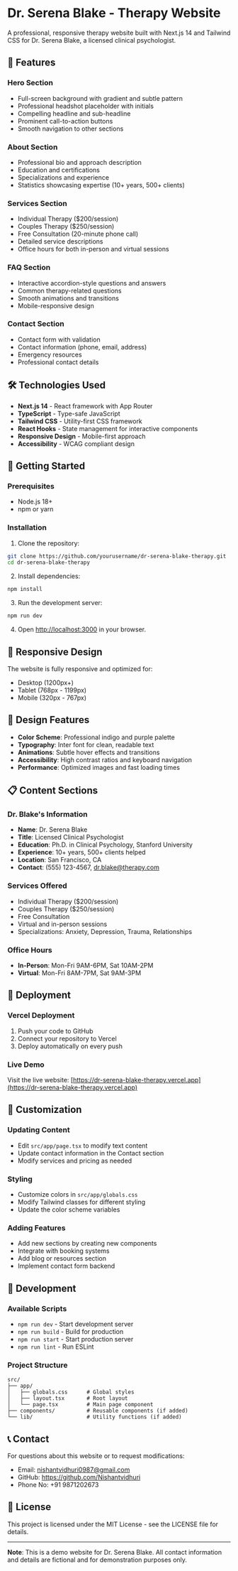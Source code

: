 # Dr. Serena Blake - Therapy Website

A professional, responsive therapy website built with Next.js 14 and Tailwind CSS for Dr. Serena Blake, a licensed clinical psychologist.

## 🌟 Features

### Hero Section
- Full-screen background with gradient and subtle pattern
- Professional headshot placeholder with initials
- Compelling headline and sub-headline
- Prominent call-to-action buttons
- Smooth navigation to other sections

### About Section
- Professional bio and approach description
- Education and certifications
- Specializations and experience
- Statistics showcasing expertise (10+ years, 500+ clients)

### Services Section
- Individual Therapy ($200/session)
- Couples Therapy ($250/session)
- Free Consultation (20-minute phone call)
- Detailed service descriptions
- Office hours for both in-person and virtual sessions

### FAQ Section
- Interactive accordion-style questions and answers
- Common therapy-related questions
- Smooth animations and transitions
- Mobile-responsive design

### Contact Section
- Contact form with validation
- Contact information (phone, email, address)
- Emergency resources
- Professional contact details

## 🛠️ Technologies Used

- **Next.js 14** - React framework with App Router
- **TypeScript** - Type-safe JavaScript
- **Tailwind CSS** - Utility-first CSS framework
- **React Hooks** - State management for interactive components
- **Responsive Design** - Mobile-first approach
- **Accessibility** - WCAG compliant design

## 🚀 Getting Started

### Prerequisites
- Node.js 18+ 
- npm or yarn

### Installation

1. Clone the repository:
```bash
git clone https://github.com/yourusername/dr-serena-blake-therapy.git
cd dr-serena-blake-therapy
```

2. Install dependencies:
```bash
npm install
```

3. Run the development server:
```bash
npm run dev
```

4. Open [http://localhost:3000](http://localhost:3000) in your browser.

## 📱 Responsive Design

The website is fully responsive and optimized for:
- Desktop (1200px+)
- Tablet (768px - 1199px)
- Mobile (320px - 767px)

## 🎨 Design Features

- **Color Scheme**: Professional indigo and purple palette
- **Typography**: Inter font for clean, readable text
- **Animations**: Subtle hover effects and transitions
- **Accessibility**: High contrast ratios and keyboard navigation
- **Performance**: Optimized images and fast loading times

## 📋 Content Sections

### Dr. Blake's Information
- **Name**: Dr. Serena Blake
- **Title**: Licensed Clinical Psychologist
- **Education**: Ph.D. in Clinical Psychology, Stanford University
- **Experience**: 10+ years, 500+ clients helped
- **Location**: San Francisco, CA
- **Contact**: (555) 123-4567, dr.blake@therapy.com

### Services Offered
- Individual Therapy ($200/session)
- Couples Therapy ($250/session)
- Free Consultation
- Virtual and in-person sessions
- Specializations: Anxiety, Depression, Trauma, Relationships

### Office Hours
- **In-Person**: Mon-Fri 9AM-6PM, Sat 10AM-2PM
- **Virtual**: Mon-Fri 8AM-7PM, Sat 9AM-3PM

## 🚀 Deployment

### Vercel Deployment
1. Push your code to GitHub
2. Connect your repository to Vercel
3. Deploy automatically on every push

### Live Demo
Visit the live website: [https://dr-serena-blake-therapy.vercel.app](https://dr-serena-blake-therapy.vercel.app)

## 📝 Customization

### Updating Content
- Edit `src/app/page.tsx` to modify text content
- Update contact information in the Contact section
- Modify services and pricing as needed

### Styling
- Customize colors in `src/app/globals.css`
- Modify Tailwind classes for different styling
- Update the color scheme variables

### Adding Features
- Add new sections by creating new components
- Integrate with booking systems
- Add blog or resources section
- Implement contact form backend

## 🔧 Development

### Available Scripts
- `npm run dev` - Start development server
- `npm run build` - Build for production
- `npm run start` - Start production server
- `npm run lint` - Run ESLint

### Project Structure
```
src/
├── app/
│   ├── globals.css      # Global styles
│   ├── layout.tsx       # Root layout
│   └── page.tsx         # Main page component
├── components/          # Reusable components (if added)
└── lib/                 # Utility functions (if added)
```

## 📞 Contact

For questions about this website or to request modifications:
- Email: nishantvidhuri0987@gmail.com
- GitHub: https://github.com/Nishantvidhuri
- Phone No: +91 9871202673

## 📄 License

This project is licensed under the MIT License - see the LICENSE file for details.

---

**Note**: This is a demo website for Dr. Serena Blake. All contact information and details are fictional and for demonstration purposes only.
